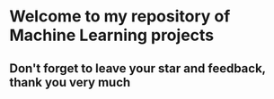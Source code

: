 # Welcome to my repository of Machine Learning projects
## Don't forget to leave your star and feedback, thank you very much
